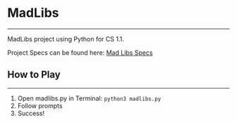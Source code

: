 # MadLibs
---
MadLibs project using Python for CS 1.1. 

Project Specs can be found here: [Mad Libs Specs](https://docs.google.com/document/d/1suR3hzqfGSL9o99rNbDrcU0N1Z47EREubP38IY4Ptuc/edit?usp=sharing)

## How to Play
---
1. Open madlibs.py in Terminal: `python3 madlibs.py`
2. Follow prompts
3. Success!